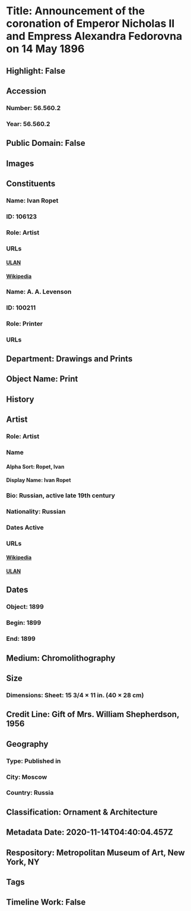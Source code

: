 # Title: Announcement of the coronation of Emperor Nicholas II and Empress Alexandra Fedorovna on 14 May 1896
## Highlight: False
## Accession
### Number: 56.560.2
### Year: 56.560.2
## Public Domain: False
## Images
## Constituents
### Name: Ivan Ropet
### ID: 106123
### Role: Artist
### URLs
#### [ULAN](http://vocab.getty.edu/page/ulan/500120735)
#### [Wikipedia](https://www.wikidata.org/wiki/Q2655707)
### Name: A. A. Levenson
### ID: 100211
### Role: Printer
### URLs
## Department: Drawings and Prints
## Object Name: Print
## History
## Artist
### Role: Artist
### Name
#### Alpha Sort: Ropet, Ivan
#### Display Name: Ivan Ropet
### Bio: Russian, active late 19th century
### Nationality: Russian
### Dates Active
### URLs
#### [Wikipedia](https://www.wikidata.org/wiki/Q2655707)
#### [ULAN](http://vocab.getty.edu/page/ulan/500120735)
## Dates
### Object: 1899
### Begin: 1899
### End: 1899
## Medium: Chromolithography
## Size
### Dimensions: Sheet: 15 3/4 × 11 in. (40 × 28 cm)
## Credit Line: Gift of Mrs. William Shepherdson, 1956
## Geography
### Type: Published in
### City: Moscow
### Country: Russia
## Classification: Ornament & Architecture
## Metadata Date: 2020-11-14T04:40:04.457Z
## Respository: Metropolitan Museum of Art, New York, NY
## Tags
## Timeline Work: False